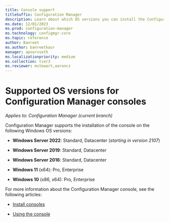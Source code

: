 ```yaml
---
title: Console support
titleSuffix: Configuration Manager
description: Learn about which OS versions you can install the Configuration Manager console.
ms.date: 12/01/2023
ms.prod: configuration-manager
ms.technology: configmgr-core
ms.topic: reference
author: Banreet
ms.author: banreetkaur
manager: apoorvseth
ms.localizationpriority: medium
ms.collection: tier3
ms.reviewer: mstewart,aaroncz 
---
```


# Supported OS versions for Configuration Manager consoles

*Applies to: Configuration Manager (current branch)*

Configuration Manager supports the installation of the console on the following Windows OS versions:

- **Windows Server 2022**: Standard, Datacenter (_starting in version 2107_)<!-- 10200029 -->

- **Windows Server 2019**: Standard, Datacenter

- **Windows Server 2016**: Standard, Datacenter

- **Windows 11** (x64): Pro, Enterprise

- **Windows 10** (x86, x64): Pro, Enterprise

For more information about the Configuration Manager console, see the following articles:

- [Install consoles](../../servers/deploy/install/install-consoles.md)

- [Using the console](../../servers/manage/admin-console.md)

